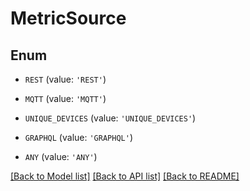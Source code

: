 # MetricSource


## Enum

* `REST` (value: `'REST'`)

* `MQTT` (value: `'MQTT'`)

* `UNIQUE_DEVICES` (value: `'UNIQUE_DEVICES'`)

* `GRAPHQL` (value: `'GRAPHQL'`)

* `ANY` (value: `'ANY'`)

[[Back to Model list]](../README.md#documentation-for-models) [[Back to API list]](../README.md#documentation-for-api-endpoints) [[Back to README]](../README.md)


